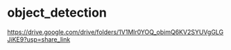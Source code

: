 # object_detection

https://drive.google.com/drive/folders/1V1Mlr0YOQ_obimQ6KV2SYUVgGLGJiKE9?usp=share_link
